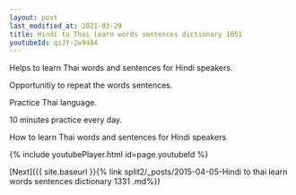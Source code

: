 ```yaml
---
layout: post
last_modified_at: 2021-03-29
title: Hindi to Thai learn words sentences dictionary 1051 
youtubeId: qzJY-2w9484
---
```

 
 
Helps to learn Thai words and sentences for Hindi speakers.

Opportunitiy to repeat the words sentences. 

Practice Thai language. 
 
10 minutes practice every day. 
 
How to learn Thai words and sentences for Hindi speakers 
 
{% include youtubePlayer.html id=page.youtubeId %}
 
 
[Next]({{ site.baseurl }}{% link  split2/_posts/2015-04-05-Hindi to thai learn words sentences dictionary 1331 .md%})
 
